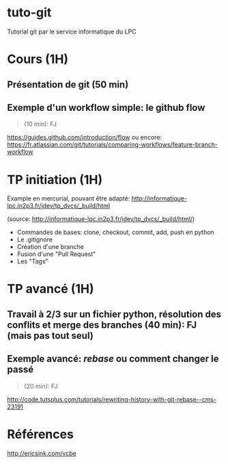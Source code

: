 # tuto-git
Tutorial git par le service informatique du LPC

# Cours (1H)

## Présentation de git (50 min)
## Exemple d'un workflow simple: le github flow

> (10 min): FJ

  https://guides.github.com/introduction/flow
  ou encore:
  https://fr.atlassian.com/git/tutorials/comparing-workflows/feature-branch-workflow

# TP initiation (1H)

Example en mercurial, pouvant être adapté:
http://informatique-lpc.in2p3.fr/jdev/tp_dvcs/_build/html

(source: http://informatique-lpc.in2p3.fr/jdev/tp_dvcs/_build/html/)

  - Commandes de bases: clone, checkout, commit, add, push
    en python
  - Le .gitignore
  - Création d'une branche
  - Fusion d'une "Pull Request"
  - Les "Tags"

# TP avancé (1H)

## Travail à 2/3 sur un fichier python, résolution des conflits et merge des branches (40 min): FJ (mais pas tout seul)

## Exemple avancé: *rebase* ou comment changer le passé

> (20 min): FJ

http://code.tutsplus.com/tutorials/rewriting-history-with-git-rebase--cms-23191

# Références
http://ericsink.com/vcbe

